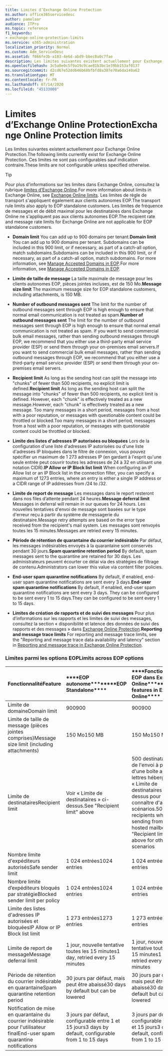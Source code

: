 ```yaml
---
title: Limites d’Exchange Online Protection
ms.author: office365servicedesc
author: pamelaar
audience: ITPro
ms.topic: reference
f1_keywords:
- exchange-online-protection-limits
ms.service: o365-administration
localization_priority: Normal
ms.custom: Adm_ServiceDesc
ms.assetid: f866fe3b-a183-4e6d-abd9-bbec0a0c7fae
description: Les limites suivantes existent actuellement pour Exchange Online Protection. Ces limites ne sont pas configurables sauf indication contraire.
ms.openlocfilehash: 3c5a8e0c5f9a19c9cae81b3bc1e39bb153af0137
ms.sourcegitcommit: d2cd67e52dd646b68bfbfd8a387e70a6da140a62
ms.translationtype: MT
ms.contentlocale: fr-FR
ms.lasthandoff: 07/14/2020
ms.locfileid: "45133008"
---
```

# <a name="exchange-online-protection-limits"></a><span data-ttu-id="42a02-104">Limites d’Exchange Online Protection</span><span class="sxs-lookup"><span data-stu-id="42a02-104">Exchange Online Protection limits</span></span>

<span data-ttu-id="42a02-105">Les limites suivantes existent actuellement pour Exchange Online Protection.</span><span class="sxs-lookup"><span data-stu-id="42a02-105">The following limits currently exist for Exchange Online Protection.</span></span> <span data-ttu-id="42a02-106">Ces limites ne sont pas configurables sauf indication contraire.</span><span class="sxs-lookup"><span data-stu-id="42a02-106">These limits are not configurable unless specified otherwise.</span></span> 
  
> [!TIP]
> <span data-ttu-id="42a02-107">Pour plus d’informations sur les limites dans Exchange Online, consultez la rubrique [limites d’Exchange Online](../exchange-online-service-description/exchange-online-limits.md).</span><span class="sxs-lookup"><span data-stu-id="42a02-107">For more information about limits in Exchange Online, see [Exchange Online limits](../exchange-online-service-description/exchange-online-limits.md).</span></span> <span data-ttu-id="42a02-108">Les limites de règle de transport s'appliquent également aux clients autonomes EOP.</span><span class="sxs-lookup"><span data-stu-id="42a02-108">The transport rule limits also apply to EOP standalone customers.</span></span> <span data-ttu-id="42a02-109">Les limites de fréquence de messages et de débit maximal pour les destinataires dans Exchange Online ne s'appliquent pas aux clients autonomes EOP.</span><span class="sxs-lookup"><span data-stu-id="42a02-109">The recipient rate and message rate limits for Exchange Online are not applicable for EOP standalone customers.</span></span> 
  
- <span data-ttu-id="42a02-110">**Domain limit** You can add up to 900 domains per tenant.</span><span class="sxs-lookup"><span data-stu-id="42a02-110">**Domain limit** You can add up to 900 domains per tenant.</span></span> <span data-ttu-id="42a02-111">Subdomains can be included in this 900 limit, or if necessary, as part of a catch-all option, match subdomains.</span><span class="sxs-lookup"><span data-stu-id="42a02-111">Subdomains can be included in this 900 limit, or if necessary, as part of a catch-all option, match subdomains.</span></span> <span data-ttu-id="42a02-112">For more information, see [Manage Accepted Domains in EOP](https://go.microsoft.com/fwlink/p/?LinkId=282239).</span><span class="sxs-lookup"><span data-stu-id="42a02-112">For more information, see [Manage Accepted Domains in EOP](https://go.microsoft.com/fwlink/p/?LinkId=282239).</span></span>
    
- <span data-ttu-id="42a02-113">**Limite de taille de message** La taille maximale de message pour les clients autonomes EOP, pièces jointes incluses, est de 150 Mo.</span><span class="sxs-lookup"><span data-stu-id="42a02-113">**Message size limit** The maximum message size for EOP standalone customers, including attachments, is 150 MB.</span></span> 
    
- <span data-ttu-id="42a02-114">**Number of outbound messages sent** The limit for the number of outbound messages sent through EOP is high enough to ensure that normal email communication is not treated as spam.</span><span class="sxs-lookup"><span data-stu-id="42a02-114">**Number of outbound messages sent** The limit for the number of outbound messages sent through EOP is high enough to ensure that normal email communication is not treated as spam.</span></span> <span data-ttu-id="42a02-115">If you want to send commercial bulk email messages, rather than sending outbound messages through EOP, we recommend that you either use a third-party email service provider (ESP) or send them through your on-premises email servers.</span><span class="sxs-lookup"><span data-stu-id="42a02-115">If you want to send commercial bulk email messages, rather than sending outbound messages through EOP, we recommend that you either use a third-party email service provider (ESP) or send them through your on-premises email servers.</span></span> 
    
- <span data-ttu-id="42a02-116">**Recipient limit** As long as the sending host can split the message into "chunks" of fewer than 500 recipients, no explicit limit is defined.</span><span class="sxs-lookup"><span data-stu-id="42a02-116">**Recipient limit** As long as the sending host can split the message into "chunks" of fewer than 500 recipients, no explicit limit is defined.</span></span> <span data-ttu-id="42a02-117">However, each "chunk" is effectively treated as a new message.</span><span class="sxs-lookup"><span data-stu-id="42a02-117">However, each "chunk" is effectively treated as a new message.</span></span> <span data-ttu-id="42a02-118">Too many messages in a short period, messages from a host with a poor reputation, or messages with questionable content could be throttled or blocked.</span><span class="sxs-lookup"><span data-stu-id="42a02-118">Too many messages in a short period, messages from a host with a poor reputation, or messages with questionable content could be throttled or blocked.</span></span> 
    
- <span data-ttu-id="42a02-119">**Limite des listes d'adresses IP autorisées ou bloquées** Lors de la configuration d'une liste d'adresses IP autorisées ou d'une liste d'adresses IP bloquées dans le filtre de connexion, vous pouvez spécifier un maximum de 1 273 adresses IP (en gardant à l'esprit qu'une seule entrée peut couvrir toutes les adresses de 24 à 32 en utilisant une notation CIDR).</span><span class="sxs-lookup"><span data-stu-id="42a02-119">**IP Allow or IP Block list limit** When configuring an IP Allow list or an IP Block list in the connection filter, you can specify a maximum of 1273 entries, where an entry is either a single IP address or a CIDR range of IP addresses from /24 to /32.</span></span> 
    
- <span data-ttu-id="42a02-120">**Limite de report de message** Les messages dans le report resteront dans nos files d’attente pendant 24 heures.</span><span class="sxs-lookup"><span data-stu-id="42a02-120">**Message deferral limit** Messages in deferral will remain in our queues for 24 hours.</span></span> <span data-ttu-id="42a02-121">Les nouvelles tentatives d'envoi de message sont basées sur le type d'erreur reçu à partir du système de messagerie du destinataire.</span><span class="sxs-lookup"><span data-stu-id="42a02-121">Message retry attempts are based on the error type received from the recipient's mail system.</span></span> <span data-ttu-id="42a02-122">Les messages sont renvoyés toutes les 15 minutes.</span><span class="sxs-lookup"><span data-stu-id="42a02-122">Messages are retried every 15 minutes.</span></span> 
    
- <span data-ttu-id="42a02-123">**Période de rétention de quarantaine du courrier indésirable** Par défaut, les messages indésirables envoyés à la quarantaine sont conservés pendant 30 jours.</span><span class="sxs-lookup"><span data-stu-id="42a02-123">**Spam quarantine retention period** By default, spam messages sent to the quarantine are retained for 30 days.</span></span> <span data-ttu-id="42a02-124">Les administrateurs peuvent écourter ce délai via des stratégies de filtrage de contenu.</span><span class="sxs-lookup"><span data-stu-id="42a02-124">Administrators can lower this value via content filter policies.</span></span> 
    
- <span data-ttu-id="42a02-125">**End-user spam quarantine notifications** By default, if enabled, end-user spam quarantine notifications are sent every 3 days.</span><span class="sxs-lookup"><span data-stu-id="42a02-125">**End-user spam quarantine notifications** By default, if enabled, end-user spam quarantine notifications are sent every 3 days.</span></span> <span data-ttu-id="42a02-126">They can be configured to be sent every 1 to 15 days.</span><span class="sxs-lookup"><span data-stu-id="42a02-126">They can be configured to be sent every 1 to 15 days.</span></span> 
    
- <span data-ttu-id="42a02-127">**Limites de création de rapports et de suivi des messages** Pour plus d’informations sur les rapports et les limites de suivi des messages, consultez la section « disponibilité et latence des données de suivi des rapports et des messages » dans [Exchange Online Protection](https://go.microsoft.com/fwlink/?LinkId=394248).</span><span class="sxs-lookup"><span data-stu-id="42a02-127">**Reporting and message trace limits** For reporting and message trace limits, see the "Reporting and message trace data availability and latency" section in [Reporting and message trace in Exchange Online Protection](https://go.microsoft.com/fwlink/?LinkId=394248).</span></span>
    
### <a name="limits-across-eop-options"></a><span data-ttu-id="42a02-128">Limites parmi les options EOP</span><span class="sxs-lookup"><span data-stu-id="42a02-128">Limits across EOP options</span></span>

|<span data-ttu-id="42a02-129">**Fonctionnalité**</span><span class="sxs-lookup"><span data-stu-id="42a02-129">**Feature**</span></span>|<span data-ttu-id="42a02-130">\*\*\*\*EOP autonome\*\*\*\*</span><span class="sxs-lookup"><span data-stu-id="42a02-130">\*\*\*\*EOP Standalone\*\*\*\*</span></span>|<span data-ttu-id="42a02-131">\*\*\*\*Fonctionnalités EOP dans Exchange Online\*\*\*\*</span><span class="sxs-lookup"><span data-stu-id="42a02-131">\*\*\*\*EOP features in Exchange Online\*\*\*\*</span></span>|<span data-ttu-id="42a02-132">\*\*\*\*Licence d'accès client Exchange Enterprise avec services\*\*\*\*</span><span class="sxs-lookup"><span data-stu-id="42a02-132">\*\*\*\*Exchange Enterprise CAL with Services\*\*\*\*</span></span>|
|:-----|:-----|:-----|:-----|
|<span data-ttu-id="42a02-133">Limite de domaine</span><span class="sxs-lookup"><span data-stu-id="42a02-133">Domain limit</span></span>  <br/> |<span data-ttu-id="42a02-134">900</span><span class="sxs-lookup"><span data-stu-id="42a02-134">900</span></span>  <br/> |<span data-ttu-id="42a02-135">900</span><span class="sxs-lookup"><span data-stu-id="42a02-135">900</span></span>  <br/> |<span data-ttu-id="42a02-136">900</span><span class="sxs-lookup"><span data-stu-id="42a02-136">900</span></span>  <br/> |
|<span data-ttu-id="42a02-137">Limite de taille de message (pièces jointes comprises)</span><span class="sxs-lookup"><span data-stu-id="42a02-137">Message size limit (including attachments)</span></span>  <br/> |<span data-ttu-id="42a02-138">150 Mo</span><span class="sxs-lookup"><span data-stu-id="42a02-138">150 MB</span></span>  <br/> |<span data-ttu-id="42a02-139">150 Mo</span><span class="sxs-lookup"><span data-stu-id="42a02-139">150 MB</span></span>  <br/> |<span data-ttu-id="42a02-140">150 Mo</span><span class="sxs-lookup"><span data-stu-id="42a02-140">150 MB</span></span>  <br/> |
|<span data-ttu-id="42a02-141">Limite de destinataires</span><span class="sxs-lookup"><span data-stu-id="42a02-141">Recipient limit</span></span>  <br/> |<span data-ttu-id="42a02-142">Voir « Limite de destinataires » ci-dessus.</span><span class="sxs-lookup"><span data-stu-id="42a02-142">See "Recipient limit" above</span></span>  <br/> |<span data-ttu-id="42a02-143">500 destinataires lors de l'envoi à partir d'une boîte aux lettres hébergée. Voir « Limite de destinataires » ci-dessus pour connaître d'autres scénarios.</span><span class="sxs-lookup"><span data-stu-id="42a02-143">500 recipients when sending from a hosted mailbox; see "Recipient limit" above for other scenarios</span></span>  <br/> |<span data-ttu-id="42a02-144">Voir « Limite de destinataires » ci-dessus.</span><span class="sxs-lookup"><span data-stu-id="42a02-144">See "Recipient limit" above</span></span>  <br/> |
|<span data-ttu-id="42a02-145">Nombre limite d'expéditeurs autorisés</span><span class="sxs-lookup"><span data-stu-id="42a02-145">Safe sender limit</span></span>  <br/> |<span data-ttu-id="42a02-146">1 024 entrées</span><span class="sxs-lookup"><span data-stu-id="42a02-146">1024 entries</span></span>  <br/> |<span data-ttu-id="42a02-147">1 024 entrées</span><span class="sxs-lookup"><span data-stu-id="42a02-147">1024 entries</span></span>  <br/> ||
|<span data-ttu-id="42a02-148">Nombre limite d’expéditeurs bloqués par stratégie</span><span class="sxs-lookup"><span data-stu-id="42a02-148">Blocked sender limit per policy</span></span>  <br/> |<span data-ttu-id="42a02-149">1 024 entrées</span><span class="sxs-lookup"><span data-stu-id="42a02-149">1024 entries</span></span>  <br/> |<span data-ttu-id="42a02-150">1 024 entrées</span><span class="sxs-lookup"><span data-stu-id="42a02-150">1024 entries</span></span>  <br/> ||
|<span data-ttu-id="42a02-151">Limite des listes d'adresses IP autorisées et bloquées</span><span class="sxs-lookup"><span data-stu-id="42a02-151">IP Allow or IP Block list limit</span></span>  <br/> |<span data-ttu-id="42a02-152">1 273 entrées</span><span class="sxs-lookup"><span data-stu-id="42a02-152">1273 entries</span></span>  <br/> |<span data-ttu-id="42a02-153">1 273 entrées</span><span class="sxs-lookup"><span data-stu-id="42a02-153">1273 entries</span></span>  <br/> |<span data-ttu-id="42a02-154">1 273 entrées</span><span class="sxs-lookup"><span data-stu-id="42a02-154">1273 entries</span></span>  <br/> |
|<span data-ttu-id="42a02-155">Limite de report de message</span><span class="sxs-lookup"><span data-stu-id="42a02-155">Message deferral limit</span></span>  <br/> |<span data-ttu-id="42a02-156">1 jour, nouvelle tentative toutes les 15 minutes</span><span class="sxs-lookup"><span data-stu-id="42a02-156">1 day, retried every 15 minutes</span></span>  <br/> |<span data-ttu-id="42a02-157">1 jour, nouvelle tentative toutes les 15 minutes</span><span class="sxs-lookup"><span data-stu-id="42a02-157">1 day, retried every 15 minutes</span></span>  <br/> |<span data-ttu-id="42a02-158">1 jour, nouvelle tentative toutes les 15 minutes</span><span class="sxs-lookup"><span data-stu-id="42a02-158">1 day, retried every 15 minutes</span></span>  <br/> |
|<span data-ttu-id="42a02-159">Période de rétention du courrier indésirable en quarantaine</span><span class="sxs-lookup"><span data-stu-id="42a02-159">Spam quarantine retention period</span></span>  <br/> |<span data-ttu-id="42a02-160">30 jours par défaut, mais peut être abaissé</span><span class="sxs-lookup"><span data-stu-id="42a02-160">30 days by default but can be lowered</span></span>  <br/> |<span data-ttu-id="42a02-161">30 jours par défaut, mais peut être abaissé</span><span class="sxs-lookup"><span data-stu-id="42a02-161">30 days by default but can be lowered</span></span>  <br/> |<span data-ttu-id="42a02-162">30 jours par défaut, mais peut être abaissé</span><span class="sxs-lookup"><span data-stu-id="42a02-162">30 days by default but can be lowered</span></span>  <br/> |
|<span data-ttu-id="42a02-163">Notification de mise en quarantaine du courrier indésirable pour l'utilisateur final</span><span class="sxs-lookup"><span data-stu-id="42a02-163">End-user spam quarantine notifications</span></span>  <br/> |<span data-ttu-id="42a02-164">3 jours par défaut, configurable entre 1 et 15 jours</span><span class="sxs-lookup"><span data-stu-id="42a02-164">3 days by default, configurable from 1 to 15 days</span></span>  <br/> |<span data-ttu-id="42a02-165">3 jours par défaut, configurable entre 1 et 15 jours</span><span class="sxs-lookup"><span data-stu-id="42a02-165">3 days by default, configurable from 1 to 15 days</span></span>  <br/> |<span data-ttu-id="42a02-166">3 jours par défaut, configurable entre 1 et 15 jours</span><span class="sxs-lookup"><span data-stu-id="42a02-166">3 days by default, configurable from 1 to 15 days</span></span>  <br/> |
   

